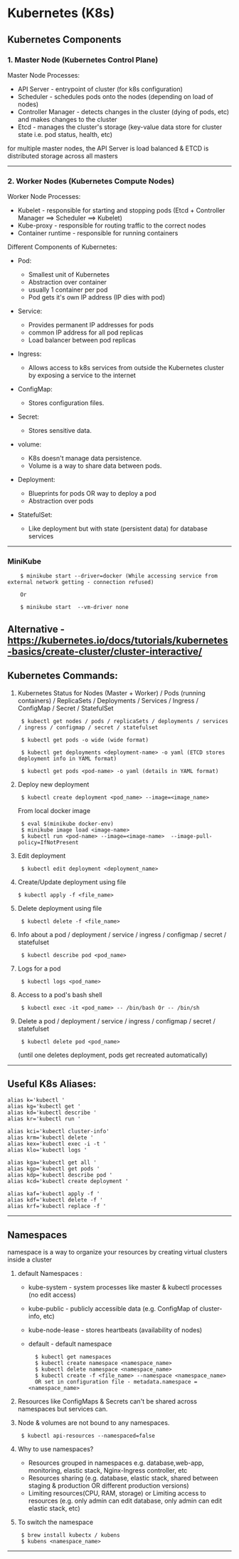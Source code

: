# Kubernetes (K8s)

## Kubernetes Components

### 1. Master Node (Kubernetes Control Plane)

Master Node Processes:

* API Server - entrypoint of cluster (for k8s configuration) 
* Scheduler - schedules pods onto the nodes (depending on load of nodes)
* Controller Manager - detects changes in the cluster (dying of pods, etc) and makes changes to the cluster
* Etcd - manages the cluster's storage (key-value data store for cluster state i.e. pod status, health, etc)

for multiple master nodes, the API Server is load balanced & ETCD is distributed storage across all masters

---

### 2. Worker Nodes (Kubernetes Compute Nodes)

Worker Node Processes:

* Kubelet - responsible for starting and stopping pods (Etcd + Controller Manager ==> Scheduler ==> Kubelet)
* Kube-proxy - responsible for routing traffic to the correct nodes
* Container runtime - responsible for running containers

Different Components of Kubernetes:

* Pod:

    * Smallest unit of Kubernetes
    * Abstraction over container
    * usually 1 container per pod
    * Pod gets it's own IP address (IP dies with pod)

* Service:

    * Provides permanent IP addresses for pods 
    * common IP address for all pod replicas
    * Load balancer between pod replicas

* Ingress:

    * Allows access to k8s services from outside the Kubernetes cluster by exposing a service to the internet

* ConfigMap:

    * Stores configuration files.

* Secret:

    * Stores sensitive data.

* volume:

    * K8s doesn't manage data persistence.
    * Volume is a way to share data between pods.

* Deployment:

    * Blueprints for pods OR way to deploy a pod
    * Abstraction over pods

* StatefulSet:

    * Like deployment but with state (persistent data) for database services

---

### MiniKube

```
    $ minikube start --driver=docker (While accessing service from external network getting - connection refused)

    Or 

    $ minikube start  --vm-driver none
```

Alternative - https://kubernetes.io/docs/tutorials/kubernetes-basics/create-cluster/cluster-interactive/
---

## Kubernetes Commands:

1. Kubernetes Status for Nodes (Master + Worker) / Pods (running containers) / ReplicaSets / Deployments / Services / Ingress /  ConfigMap / Secret / StatefulSet
    
        $ kubectl get nodes / pods / replicaSets / deployments / services / ingress / configmap / secret / statefulset

        $ kubectl get pods -o wide (wide format)

        $ kubectl get deployments <deployment-name> -o yaml (ETCD stores deployment info in YAML format)

        $ kubectl get pods <pod-name> -o yaml (details in YAML format)

2. Deploy new deployment
        
        $ kubectl create deployment <pod_name> --image=<image_name>
    <!-- kubectl create deployment nginx-depl --image=nginx:latest -->
    <!-- $ eval $(minikube docker-env unset) / $ minikube docker-env unset -->
        
    From local docker image 

        $ eval $(minikube docker-env)
        $ minikube image load <image-name>  
        $ kubectl run <pod-name> --image=<image-name>  --image-pull-policy=IfNotPresent

3. Edit deployment
    
        $ kubectl edit deployment <deployment_name>

4.  Create/Update deployment using file
    
        $ kubectl apply -f <file_name>

5. Delete deployment using file
    
        $ kubectl delete -f <file_name>

6. Info about a pod / deployment / service / ingress / configmap / secret / statefulset
    
        $ kubectl describe pod <pod_name>

7. Logs for a pod
    
        $ kubectl logs <pod_name>

8. Access to a pod's bash shell
    
        $ kubectl exec -it <pod_name> -- /bin/bash Or -- /bin/sh

9. Delete a pod / deployment / service / ingress / configmap / secret / statefulset
    
        $ kubectl delete pod <pod_name> 

    (until one deletes deployment, pods get recreated automatically)
    
---

## Useful K8s Aliases:

    alias k='kubectl '
    alias kg='kubectl get '
    alias kd='kubectl describe '
    alias kr='kubectl run '

    alias kci='kubectl cluster-info'
    alias krm='kubectl delete '
    alias kex='kubectl exec -i -t '
    alias klo='kubectl logs '

    alias kga='kubectl get all '
    alias kgp='kubectl get pods '
    alias kdp='kubectl describe pod '
    alias kcd='kubectl create deployment '

    alias kaf='kubectl apply -f '
    alias kdf='kubectl delete -f '
    alias krf='kubectl replace -f '

---

## Namespaces
    
namespace is a way to organize your resources by creating virtual clusters inside a cluster

1. default Namespaces :

    * kube-system - system processes like master & kubectl processes (no edit access)
    * kube-public - publicly accessible data (e.g. ConfigMap of cluster-info, etc)
    * kube-node-lease - stores heartbeats (availability of nodes)
    * default - default namespace

            $ kubectl get namespaces
            $ kubectl create namespace <namespace_name>
            $ kubectl delete namespace <namespace_name>
            $ kubectl create -f <file_name> --namespace <namespace_name> 
            OR set in configuration file - metadata.namespace = <namespace_name>

2. Resources like ConfigMaps & Secrets can't be shared across namespaces but services can.
3. Node & volumes are not bound to any namespaces.

        $ kubectl api-resources --namespaced=false

4. Why to use namespaces?

    * Resources grouped in namespaces e.g. database,web-app, monitoring, elastic stack, Nginx-Ingress controller, etc
    * Resources sharing (e.g. database, elastic stack, shared between staging & production OR different production versions)
    * Limiting resources(CPU, RAM, storage) or Limiting access to resources (e.g. only admin can edit database, only admin can edit elastic stack, etc)

5. To switch the namespace

        $ brew install kubectx / kubens
        $ kubens <namespace_name>

---
